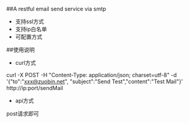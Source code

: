 ##A restful email send service via smtp

- 支持ssl方式
- 支持ip白名单
- 可配置方式

##使用说明

- curl方式

curl -X POST -H "Content-Type: application/json; charset=utf-8" -d '{"to":"xxx@zuobin.net", "subject":"Send Test","content":"Test Mail"}' http://ip:port/sendMail

- api方式

post请求即可



